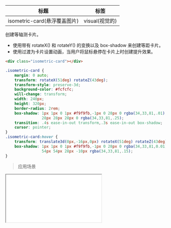 | 标题                             | 标签           |
| -------------------------------- | -------------- |
| isometric-card(悬浮覆盖图片) | visual(视觉的) |

创建等轴测卡片。

* 使用带有 rotateX() 和 rotateY() 的变换以及 box-shadow 来创建等距卡片。
* 使用过渡为卡片设置动画，当用户将鼠标悬停在卡片上时创建提升效果。

```html
<div class="isometric-card"></div>
```

```css
.isometric-card {
    margin: 0 auto;
    transform: rotateX(51deg) rotateZ(43deg);
    transform-style: preserve-3d;
    background-color: #fcfcfc;
    will-change: transform;
    width: 240px;
    height: 320px;
    border-radius: 2rem;
    box-shadow: 1px 1px 0 1px #f9f9fb,-1px 0 28px 0 rgba(34,33,81,.01),
                28px 28px 28px 0 rgba(34,33,81,.25);
    transition: .4s ease-in-out transform,.3s ease-in-out box-shadow;
    cursor: pointer;
}
.isometric-card:hover {
    transform: translate3d(0px,-16px,0px) rotateX(51deg) rotateZ(43deg);
    box-shadow: 1px 1px 0 1px #f9f9fb,-1px 0 28px 0 rgba(34,33,81,0.01),
                54px 54px 28px -10px rgba(34,33,81,.15);
}
```

> 应用场景

<iframe src="codes/css/html/isometric-card.html"></iframe>




